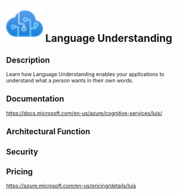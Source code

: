# <img src ="../img/Language Understanding.svg" width=100 /> Language Understanding                 



## Description										
Learn how Language Understanding enables your applications to understand what a person wants in their own words.





## Documentation
https://docs.microsoft.com/en-us/azure/cognitive-services/luis/



## Architectural Function




## Security




## Pricing
https://azure.microsoft.com/en-us/pricing/details/luis



